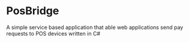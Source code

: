 # PosBridge
A simple service based application that able web applications send pay requests to POS devices written in C#
